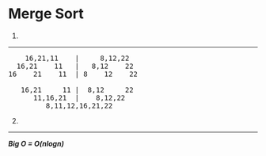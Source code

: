 # Merge Sort
1.
---
<pre>
    16,21,11    |     8,12,22
  16,21    11   |   8,12    22
16    21    11  | 8    12    22

   16,21     11 |  8,12     22
      11,16,21  |    8,12,22
         8,11,12,16,21,22
</pre>
2.
---
***Big O = O(nlogn)***
